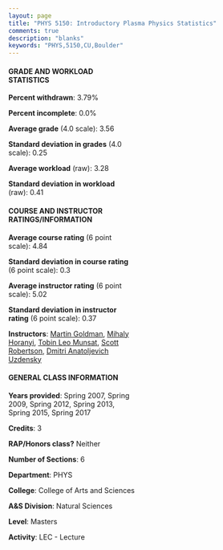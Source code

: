 ```yaml
---
layout: page
title: "PHYS 5150: Introductory Plasma Physics Statistics"
comments: true
description: "blanks"
keywords: "PHYS,5150,CU,Boulder"
---
```

<head>
<script src="https://ajax.googleapis.com/ajax/libs/jquery/2.1.3/jquery.min.js"></script>
<script src="https://dl.dropboxusercontent.com/s/pc42nxpaw1ea4o9/highcharts.js?dl=0"></script>
<!-- <script src="../assets/js/highcharts.js"></script> -->
<style type="text/css">@font-face {
	font-family: "Bebas Neue";
	src: url(https://www.filehosting.org/file/details/544349/BebasNeue Regular.otf) format("opentype");
	}
	h1.Bebas { 
		font-family: "Bebas Neue", Verdana, Tahoma;
	}
</style>
</head>
<body>
	<div id="container" style="float: right; width: 45%; height: 88%; margin-left: 2.5%; margin-right: 2.5%;"></div>
	<script language="JavaScript">
		$(document).ready(function() {
		var chart = {type: 'column'};
		var title = {text: 'Grade Distribution'};
		var xAxis = {categories: ['A','B','C','D','F'],crosshair: true};
		var yAxis = {min: 0,title: {text: 'Percentage'}};
		var tooltip = {headerFormat: '<center><b><span style="font-size:20px">{point.key}</span></b></center>',
		               pointFormat: '<td style="padding:0"><b>{point.y:.1f}%</b></td>',
		               footerFormat: '</table>',shared: true,useHTML: true};
		var plotOptions = {column: {pointPadding: 0.0,borderWidth: 0}};  
		var credits = {enabled: false};var series= [{name: 'Percent',data: [68.39,25.8,4.29,0.0,1.52,]}];
		var json = {};
		json.chart = chart;
		json.title = title;
		json.tooltip = tooltip;
		json.xAxis = xAxis;
		json.yAxis = yAxis;  
		json.series = series;
		json.plotOptions = plotOptions;  
		json.credits = credits;
		$('#container').highcharts(json);
	});
	</script>
</body>
			   
#### GRADE AND WORKLOAD STATISTICS

**Percent withdrawn**: 3.79%

**Percent incomplete**: 0.0%

**Average grade** (4.0 scale): 3.56

**Standard deviation in grades** (4.0 scale): 0.25

**Average workload** (raw): 3.28

**Standard deviation in workload** (raw): 0.41

#### COURSE AND INSTRUCTOR RATINGS/INFORMATION

**Average course rating** (6 point scale): 4.84

**Standard deviation in course rating** (6 point scale): 0.3

**Average instructor rating** (6 point scale): 5.02

**Standard deviation in instructor rating** (6 point scale): 0.37

**Instructors**: <a href='../../instructors/Martin_Goldman'>Martin Goldman</a>, <a href='../../instructors/Mihaly_Horanyi'>Mihaly Horanyi</a>, <a href='../../instructors/Tobin_Leo_Munsat'>Tobin Leo Munsat</a>, <a href='../../instructors/Scott_Robertson'>Scott Robertson</a>, <a href='../../instructors/Dmitri_Anatoljevich_Uzdensky'>Dmitri Anatoljevich Uzdensky</a>

#### GENERAL CLASS INFORMATION

**Years provided**: Spring 2007, Spring 2009, Spring 2012, Spring 2013, Spring 2015, Spring 2017

**Credits**: 3

**RAP/Honors class?** Neither

**Number of Sections**: 6

**Department**: PHYS

**College**: College of Arts and Sciences

**A&S Division**: Natural Sciences

**Level**: Masters

**Activity**: LEC - Lecture
